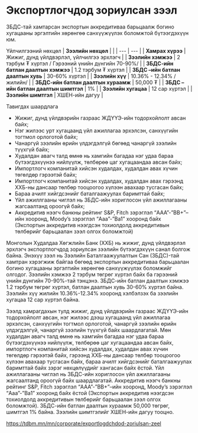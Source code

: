 # Экспортлогчдод зориулсан зээл

ЗБДС-тай хамтарсан экспортын аккредитиваа барьцаалж богино хугацааны эргэлтийн хөрөнгөө санхүүжүүлэх боломжтой бүтээгдэхүүн юм.

Үйлчилгээний нөхцөл
| **Зээлийн нөхцөл** | |
| --- | --- |
| **Хамрах хүрээ** | Жижиг, дунд үйлдвэрлэл, үйлчилгээ эрхлэгч |
| **Зээлийн хэмжээ** | 2 тэрбум ₮ хүртэл  / Гэрээний үнийн дүнгийн 70-90%/ |
| **ЗБДС-ийн батлан даалтын хэмжээ** | 1.2 тэрбум ₮ хүртэл |
| **ЗБДС –ийн батлан даалтын хувь** | 30-60% хүртэл |
| **Зээлийн хүү** | 10.36% - 12.34% / жилийн/ |
| **ЗБДС-ийн батлан даалтын хураамж** | 50,000 ₮ |
| **ЗБДС –ийн батлан даалтын шимтгэл** | 1% |
| **Зээлийн хугацаа** | 12 сар хүртэл |
| **Зээлийн шимтгэл** | ХШЕН-ийн дагуу |

Тавигдах шаардлага

* Жижиг, дунд үйлдвэрийн газраас ЖДҮҮЭ-ийн тодорхойлолт авсан байх;
* Нэг жилээс урт хугацаанд үйл ажиллагаа эрхэлсэн, санхүүгийн тогтмол орлоготой байх;
* Чанаргүй зээлийн өрийн үлдэгдэлгүй бөгөөд чанаргүй зээлийн түүхгүй байх;
* Худалдан авагч талд өмнө нь хамгийн багадаа нэг удаа бараа бүтээгдэхүүнээ нийлүүлж, төлбөрөө цаг хугацаандаа авсан байх;
* Импортлогч компанитай хийсэн худалдах, худалдан авах хүчин төгөлдөр гэрээтэй байх;
* Импортлогч компанитай хийсэн худалдах, худалдан авах гэрээнд ХХБ-ны дансаар төлбөр тооцоогоо хүлээн авахаар тусгасан байх;
* Бараа ачилт хийгдсэнийг баталгаажуулах баримттай байх;
* Үйл ажиллгааны чиглэл нь ЗБДС-ийн хориглосон үйл ажиллагааны жагсаалтанд ороогүй байх;
* Аккредитив нээгч банкны рейтинг S&P, Fitch зэрэглэл “AAA”-”BB+”–ийн хооронд, Moody’s зэрэглэл “Aaa”-”Ba1” хооронд байх (Экспортын аккредитив нээгдсэн тохиолдолд аккредитивын төлбөрийг барьцаалан зээл олгох боломжтой)


Монголын Худалдаа Хөгжлийн Банк (ХХБ) нь жижиг, дунд үйлдвэрлэл эрхлэгч экспортлогчдод зориулсан зээлийн бүтээгдэхүүн санал болгож байна. Энэхүү зээл нь Зээлийн Баталгаажуулалтын Сан (ЗБДС)-тай хамтран хэрэгжиж байгаа бөгөөд экспортын аккредитиваа барьцаалан богино хугацааны эргэлтийн хөрөнгөө санхүүжүүлэх боломжийг олгодог. Зээлийн хэмжээ 2 тэрбум төгрөг хүртэл байх ба гэрээний үнийн дүнгийн 70-90%-тай тэнцэнэ. ЗБДС-ийн батлан даалтын хэмжээ 1.2 тэрбум төгрөг хүртэл, батлан даалтын хувь 30-60% хүртэл байна. Зээлийн хүү жилийн 10.36%-12.34% хооронд хэлбэлзэх ба зээлийн хугацаа 12 сар хүртэл байна.

Зээлд хамрагдахын тулд жижиг, дунд үйлдвэрийн газраас ЖДҮҮЭ-ийн тодорхойлолт авсан, нэг жилээс дээш хугацаанд үйл ажиллагаа эрхэлсэн, санхүүгийн тогтмол орлоготой, чанаргүй зээлийн өрийн үлдэгдэлгүй, чанаргүй зээлийн түүхгүй байх шаардлагатай. Мөн худалдан авагч талд өмнө нь хамгийн багадаа нэг удаа бараа бүтээгдэхүүнээ нийлүүлж, төлбөрөө цаг хугацаандаа авсан байх, импортлогч компанитай хийсэн худалдах, худалдан авах хүчин төгөлдөр гэрээтэй байх, гэрээнд ХХБ-ны дансаар төлбөр тооцоогоо хүлээн авахаар тусгасан байх, бараа ачилт хийгдсэнийг баталгаажуулах баримттай байх зэрэг нөхцөлүүдийг хангасан байх ёстой. Үйл ажиллагааны чиглэл нь ЗБДС-ийн хориглосон үйл ажиллагааны жагсаалтанд ороогүй байх шаардлагатай. Аккредитив нээгч банкны рейтинг S&P, Fitch зэрэглэл “AAA”-”BB+”–ийн хооронд, Moody’s зэрэглэл “Aaa”-”Ba1” хооронд байх ёстой (Экспортын аккредитив нээгдсэн тохиолдолд аккредитивын төлбөрийг барьцаалан зээл олгох боломжтой). ЗБДС-ийн батлан даалтын хураамж 50,000 төгрөг, шимтгэл 1% байна. Зээлийн шимтгэлийг ХШЕН-ийн дагуу тооцно.

https://tdbm.mn/mn/corporate/exportlogdchdod-zoriulsan-zeel